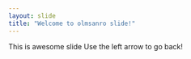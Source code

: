 ```yaml
---
layout: slide
title: "Welcome to olmsanro slide!"
---
```

This is awesome slide
Use the left arrow to go back!